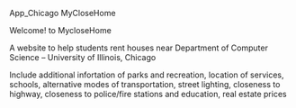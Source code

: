 App_Chicago  MyCloseHome

Welcome! to MycloseHome 

A website to help students rent houses near Department of Computer Science – University of Illinois, Chicago

Include additional infortation of parks and recreation, location of services, schools, alternative modes of transportation, street lighting, closeness to highway, closeness to police/fire stations and education, real estate prices

